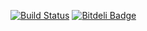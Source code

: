 [![Build Status](https://travis-ci.org/mtwilliams/agl.png?branch=master)](http://travis-ci.org/mtwilliams/agl) [![Bitdeli Badge](https://d2weczhvl823v0.cloudfront.net/mtwilliams/agl/trend.png)](https://bitdeli.com/free "Bitdeli Badge")
